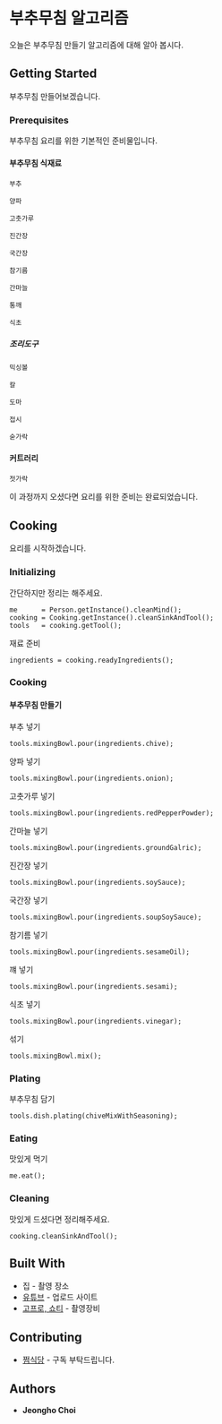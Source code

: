 # 부추무침 알고리즘

오늘은 부추무침 만들기 알고리즘에 대해 알아 봅시다.

## Getting Started

부추무침 만들어보겠습니다.
 
### Prerequisites

부추무침 요리를 위한 기본적인 준비물입니다.

#### 부추무침 식재료

```
부추
```
```
양파
```
```
고춧가루
```
```
진간장
```
```
국간장
```
```
참기름
```
```
간마늘
```
```
통깨
```
```
식초
```

##### 조리도구

```
믹싱볼
```
```
칼
```
```
도마
```
```
접시
```
```
숟가락
```

#### 커트러리

```
젓가락
```

이 과정까지 오셨다면 요리를 위한 준비는 완료되었습니다.

## Cooking

요리를 시작하겠습니다.

### Initializing

간단하지만 정리는 해주세요.
```
me      = Person.getInstance().cleanMind();
cooking = Cooking.getInstance().cleanSinkAndTool();
tools   = cooking.getTool();
```

재료 준비
```
ingredients = cooking.readyIngredients();
```

### Cooking

#### 부추무침 만들기


부추 넣기
```
tools.mixingBowl.pour(ingredients.chive);
```

양파 넣기
```
tools.mixingBowl.pour(ingredients.onion);
```

고춧가루 넣기
```
tools.mixingBowl.pour(ingredients.redPepperPowder);
```

간마늘 넣기
```
tools.mixingBowl.pour(ingredients.groundGalric);
```

진간장 넣기
```
tools.mixingBowl.pour(ingredients.soySauce);
```

국간장 넣기
```
tools.mixingBowl.pour(ingredients.soupSoySauce);
```

참기름 넣기
```
tools.mixingBowl.pour(ingredients.sesameOil);
```

꺠 넣기
```
tools.mixingBowl.pour(ingredients.sesami);
```

식초 넣기
```
tools.mixingBowl.pour(ingredients.vinegar);
```

섞기
```
tools.mixingBowl.mix();
```

### Plating

부추무침 담기
```
tools.dish.plating(chiveMixWithSeasoning);
```

### Eating

맛있게 먹기
```
me.eat();
```

### Cleaning

맛있게 드셨다면 정리해주세요.

```
cooking.cleanSinkAndTool();
```

## Built With

* 집 - 촬영 장소
* [유튜브](https://www.youtube.com/@wjdgh) - 업로드 사이트
* [고프로, 쇼티](https://gopro.com/ko/kr/) - 촬영장비

## Contributing

* [쩜식당](https://www.youtube.com/@wjdgh) - 구독 부탁드립니다.

## Authors

* **Jeongho Choi**
